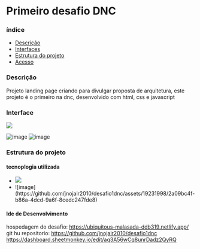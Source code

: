 
<h1>Primeiro desafio DNC</h1>

<h3>índice</h3>
<ul>
<a href="#descricao"> <li>Descrição</li></a>
<a href="#descricao"> <li>Interfaces</li></a>
<a href="#descricao"> <li>Estrutura do projeto</li></a>
<a href="#descricao"> <li>Acesso</li></a>
</ul>

<h3>Descrição</h3>
<p>Projeto landing page criando para divulgar proposta de arquitetura, este projeto é o primeiro na dnc, desenvolvido com html, css e javascript </p>
<h3>Interface</h3>
<img src="https://github-production-user-asset-6210df.s3.amazonaws.com/19231998/339331643-12ff1d5a-f614-41a8-bd0b-6ae741d826b9.png?X-Amz-Algorithm=AWS4-HMAC-SHA256&X-Amz-Credential=AKIAVCODYLSA53PQK4ZA%2F20240613%2Fus-east-1%2Fs3%2Faws4_request&X-Amz-Date=20240613T105526Z&X-Amz-Expires=300&X-Amz-Signature=b5b4cbc03c1e56b44ef26e1f6a9b4846c19ec1b16beb2ee23c812173ab221c7b&X-Amz-SignedHeaders=host&actor_id=19231998&key_id=0&repo_id=813891134"/>

![image](https://github.com/jnojair2010/desafio1dnc/assets/19231998/c69869d6-ab61-4274-adee-b857262b01b6)
![image](https://github.com/jnojair2010/desafio1dnc/assets/19231998/f66f55b9-49a6-4916-9681-9b3a2c439b86)

<h3>Estrutura do projeto</h3>
<h4>tecnoplogia utilizada</h4>
<ul>
  <li> <img src="https://github-production-user-asset-6210df.s3.amazonaws.com/19231998/339333493-16185d23-5f87-43d4-b391-19e0f35d787d.png?X-Amz-Algorithm=AWS4-HMAC-SHA256&X-Amz-Credential=AKIAVCODYLSA53PQK4ZA%2F20240613%2Fus-east-1%2Fs3%2Faws4_request&X-Amz-Date=20240613T110253Z&X-Amz-Expires=300&X-Amz-Signature=13e63514d2a6a09e051b99a35bb1639ad211f1cd918961077bab1581fb243457&X-Amz-SignedHeaders=host&actor_id=19231998&key_id=0&repo_id=813891134" /></li>
  <li>![image](https://github.com/jnojair2010/desafio1dnc/assets/19231998/2a09bc4f-b86a-4dcd-9a6f-8cedc247fde8)
</li>
</ul>

<h4>Ide de Desenvolvimento</h4>



hospedagem do desafio: https://ubiquitous-malasada-ddb319.netlify.app/ <br>
git hu repositorio: https://github.com/jnojair2010/desafio1dnc  <br>
https://dashboard.sheetmonkey.io/edit/aq3A56wCq8unrDadz2QyRQ
